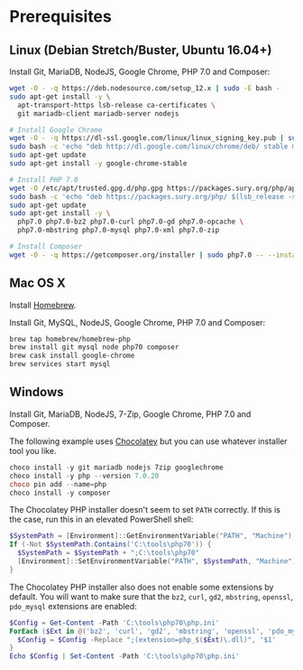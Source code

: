 # Prerequisites

## Linux (Debian Stretch/Buster, Ubuntu 16.04+)

Install Git, MariaDB, NodeJS, Google Chrome, PHP 7.0 and Composer:

```sh
wget -O - -q https://deb.nodesource.com/setup_12.x | sudo -E bash -
sudo apt-get install -y \
  apt-transport-https lsb-release ca-certificates \
  git mariadb-client mariadb-server nodejs

# Install Google Chrome
wget -O - -q https://dl-ssl.google.com/linux/linux_signing_key.pub | sudo apt-key add -
sudo bash -c 'echo "deb http://dl.google.com/linux/chrome/deb/ stable main" > /etc/apt/sources.list.d/google-chrome.list'
sudo apt-get update
sudo apt-get install -y google-chrome-stable

# Install PHP 7.0
wget -O /etc/apt/trusted.gpg.d/php.gpg https://packages.sury.org/php/apt.gpg
sudo bash -c 'echo "deb https://packages.sury.org/php/ $(lsb_release -sc) main" > /etc/apt/sources.list.d/php.list'
sudo apt-get update
sudo apt-get install -y \
  php7.0 php7.0-bz2 php7.0-curl php7.0-gd php7.0-opcache \
  php7.0-mbstring php7.0-mysql php7.0-xml php7.0-zip

# Install Composer
wget -O - -q https://getcomposer.org/installer | sudo php7.0 -- --install-dir=/usr/local/bin --filename=composer
```

## Mac OS X

Install [Homebrew](http://brew.sh/).

Install Git, MySQL, NodeJS, Google Chrome, PHP 7.0 and Composer:

```sh
brew tap homebrew/homebrew-php
brew install git mysql node php70 composer
brew cask install google-chrome
brew services start mysql
```

## Windows

Install Git, MariaDB, NodeJS, 7-Zip, Google Chrome, PHP 7.0 and Composer.

The following example uses [Chocolatey](https://chocolatey.org/install) but you can use whatever installer tool you like.

```powershell
choco install -y git mariadb nodejs 7zip googlechrome
choco install -y php --version 7.0.20
choco pin add --name=php
choco install -y composer
```

The Chocolatey PHP installer doesn't seem to set `PATH` correctly. If this is the case, run this in an elevated PowerShell shell:

```powershell
$SystemPath = [Environment]::GetEnvironmentVariable("PATH", "Machine")
If (-Not $SystemPath.Contains('C:\tools\php70')) {
  $SystemPath = $SystemPath + ";C:\tools\php70"
  [Environment]::SetEnvironmentVariable("PATH", $SystemPath, "Machine")
}
```

The Chocolatey PHP installer also does not enable some extensions by default. You will want to make sure that the `bz2`, `curl`, `gd2`, `mbstring`, `openssl`, `pdo_mysql` extensions are enabled:

```powershell
$Config = Get-Content -Path 'C:\tools\php70\php.ini'
ForEach ($Ext in @('bz2', 'curl', 'gd2', 'mbstring', 'openssl', 'pdo_mysql')) {
  $Config = $Config -Replace ";(extension=php_$($Ext)\.dll)", '$1'
}
Echo $Config | Set-Content -Path 'C:\tools\php70\php.ini'
```
